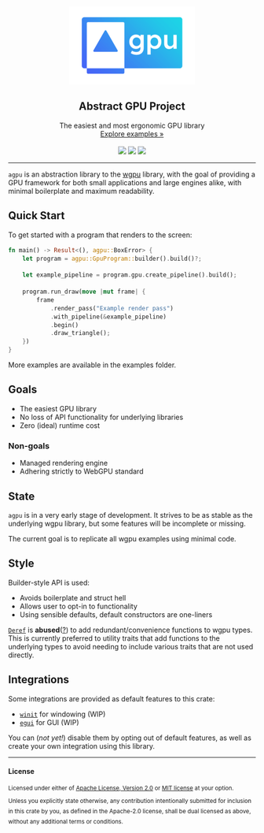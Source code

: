 <div align="center">
    <a href="https://github.com/lyricwulf/agpu">
        <img src=".github/logo.png" alt="Logo" width="256" />
    </a>
    <h2 align="center"> Abstract GPU Project </h2>
    <p align="center"> 
        The easiest and most ergonomic GPU library 
        <br/>
        <a href="https://github.com/lyricwulf/agpu/tree/main/examples"> Explore examples » </a>
        <br/>
        <br/>
        <a href="https://github.com/lyricwulf/agpu/actions/workflows/rust.yml"><img src="https://github.com/lyricwulf/agpu/actions/workflows/rust.yml/badge.svg"></a>
        <a href="https://crates.io/crates/agpu"><img src="https://img.shields.io/crates/v/agpu"></a>
        <a href="https://docs.rs/agpu"><img src="https://img.shields.io/docsrs/agpu"></a>
    </p>
</div>

---

`agpu` is an abstraction library to the [wgpu](https://github.com/gfx-rs/wgpu) library, with the goal of providing a GPU framework for both small applications and large engines alike, with minimal boilerplate and maximum readability.

## Quick Start
To get started with a program that renders to the screen:
```rust
fn main() -> Result<(), agpu::BoxError> {
    let program = agpu::GpuProgram::builder().build()?;

    let example_pipeline = program.gpu.create_pipeline().build();

    program.run_draw(move |mut frame| {
        frame
            .render_pass("Example render pass")
            .with_pipeline(&example_pipeline)
            .begin()
            .draw_triangle();
    })
}
```
More examples are available in the examples folder. 

## Goals
- The easiest GPU library
- No loss of API functionality for underlying libraries
- Zero (ideal) runtime cost

### Non-goals
- Managed rendering engine
- Adhering strictly to WebGPU standard

## State
`agpu` is in a very early stage of development. It strives to be as stable as the underlying wgpu library, but some features will be incomplete or missing.

The current goal is to replicate all wgpu examples using minimal code. 

## Style
Builder-style API is used:
- Avoids boilerplate and struct hell
- Allows user to opt-in to functionality 
- Using sensible defaults, default constructors are one-liners
  
[`Deref`](https://doc.rust-lang.org/std/ops/trait.Deref.html) is **abused**([?](https://rust-unofficial.github.io/patterns/anti_patterns/deref.html)) to add redundant/convenience functions to wgpu types. This is currently preferred to utility traits that add functions to the underlying types to avoid needing to include various traits that are not used directly.

## Integrations

Some integrations are provided as default features to this crate:
- [`winit`](https://github.com/rust-windowing/winit) for windowing (WIP)
- [`egui`](https://github.com/emilk/egui) for GUI (WIP)

You can (*not yet!*) disable them by opting out of default features, as well as create your own integration using this library.

---

#### License

<sup>
Licensed under either of <a href="LICENSE-APACHE">Apache License, Version
2.0</a> or <a href="LICENSE-MIT">MIT license</a> at your option.
</sup>

<br>

<sub>
Unless you explicitly state otherwise, any contribution intentionally submitted
for inclusion in this crate by you, as defined in the Apache-2.0 license, shall
be dual licensed as above, without any additional terms or conditions.
</sub>
